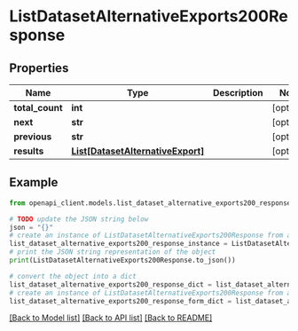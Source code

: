 # ListDatasetAlternativeExports200Response


## Properties

Name | Type | Description | Notes
------------ | ------------- | ------------- | -------------
**total_count** | **int** |  | [optional] 
**next** | **str** |  | [optional] 
**previous** | **str** |  | [optional] 
**results** | [**List[DatasetAlternativeExport]**](DatasetAlternativeExport.md) |  | [optional] 

## Example

```python
from openapi_client.models.list_dataset_alternative_exports200_response import ListDatasetAlternativeExports200Response

# TODO update the JSON string below
json = "{}"
# create an instance of ListDatasetAlternativeExports200Response from a JSON string
list_dataset_alternative_exports200_response_instance = ListDatasetAlternativeExports200Response.from_json(json)
# print the JSON string representation of the object
print(ListDatasetAlternativeExports200Response.to_json())

# convert the object into a dict
list_dataset_alternative_exports200_response_dict = list_dataset_alternative_exports200_response_instance.to_dict()
# create an instance of ListDatasetAlternativeExports200Response from a dict
list_dataset_alternative_exports200_response_form_dict = list_dataset_alternative_exports200_response.from_dict(list_dataset_alternative_exports200_response_dict)
```
[[Back to Model list]](../README.md#documentation-for-models) [[Back to API list]](../README.md#documentation-for-api-endpoints) [[Back to README]](../README.md)


